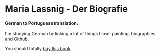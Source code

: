 # Maria Lassnig - Der Biografie

#### German to Portuguese translation.

I'm studying German by linking a lot of things I love: painting, biographies and Github.

You should totally [buy this book](https://www.amazon.de/Maria-Lassnig-Biografie-Lettner-Natalie/dp/385033905X).

